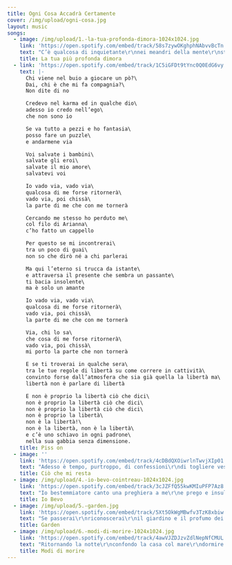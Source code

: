```yaml
---
title: Ogni Cosa Accadrà Certamente
cover: /img/upload/ogni-cosa.jpg
layout: music
songs:
  - image: /img/upload/1.-la-tua-profonda-dimora-1024x1024.jpg
    link: 'https://open.spotify.com/embed/track/58s7zywOKghphNAbvvBcTn'
    text: "C’è qualcosa di inquietante\r\nnei meandri della mente\r\nsta vagando tra la gente\r\nè uno stimolo attraente\r\n\r\nLe movenze di tortura\r\nlenta avanza vista impura\r\nviene avanti la figura\r\nvestita di pelle scura\r\n\r\nMi fattura la scrittura\r\ne mi cattura, s’impaura\r\nla mia fede mi abiura\r\n\r\nMa ciò che sento è ciò che voglio\r\nmi consola e m’innamora\r\nla tua profonda dimora\r\nche tortura\r\nche sciagura\r\nla tua profonda dimora\r\n\r\nIl suo umido accogliente\r\nè il rifugio di ogni gente\r\nla sua morsa travolgente\r\nla sua logica del niente\r\n\r\nCamminando nelle vie\r\no nelle stanze di un pensiero\r\nl’ho trovata già distesa sul velluto\r\n\r\nL’ho scovata, ripudiata\r\npoi scacciata e poi bramata\r\n\r\nMa ciò che tocco è ciò che voglio\r\nmi consola e m’innamora\r\nla tua profonda dimora\r\nche tortura\r\nche sciagura\r\nla tua profonda dimora\r\n\r\nC’è un equilibrio verso te\r\nche tende a mutare in bisogno animale\r\ne c’è un sentimento dentro me\r\nche tende a turbare il mio stato mentale\r\n\r\nMa ciò che tocco è ciò che voglio\r\nmi consola e mi innamora\r\nla tua profonda dimora\r\nche tortura\r\nche sciagura\r\nla tua profonda dimora\r\nche depura, addirittura\r\nla tua profonda dimora\r\nun ritorno alla Natura\r\n\r\nLa tua profonda\r\nla mia più profonda\r\nla unica e sola\r\nla mia più profonda dimora"
    title: La tua più profonda dimora
  - link: 'https://open.spotify.com/embed/track/1C5iGFDt9tYnc0Q0EdG6vy'
    text: |-
      Chi viene nel buio a giocare un pò?\
      Dai, chi è che mi fa compagnia?\
      Non dite di no

      Credevo nel karma ed in qualche dio\
      adesso io credo nell’ego\
      che non sono io

      Se va tutto a pezzi e ho fantasia\
      posso fare un puzzle\
      e andarmene via

      Voi salvate i bambini\
      salvate gli eroi\
      salvate il mio amore\
      salvatevi voi

      Io vado via, vado via\
      qualcosa di me forse ritornerà\
      vado via, poi chissà\
      la parte di me che con me tornerà

      Cercando me stesso ho perduto me\
      col filo di Arianna\
      c’ho fatto un cappello

      Per questo se mi incontrerai\
      tra un poco di guai\
      non so che dirò né a chi parlerai

      Ma qui l’eterno si trucca da istante\
      e attraversa il presente che sembra un passante\
      ti bacia insolente\
      ma è solo un amante

      Io vado via, vado via\
      qualcosa di me forse ritornerà\
      vado via, poi chissà\
      la parte di me che con me tornerà

      Via, chi lo sa\
      che cosa di me forse ritornerà\
      vado via, poi chissà\
      mi porto la parte che non tornerà

      E se ti troverai in qualche sera\
      tra le tue regole di libertà su come correre in cattività\
      convinto forse dall’atmosfera che sia già quella la libertà ma\
      libertà non è parlare di libertà

      E non è proprio la libertà ciò che dici\
      non è proprio la libertà ciò che dici\
      non è proprio la libertà ciò che dici\
      non è proprio la libertà\
      non è la libertà!\
      non è la libertà, non è la libertà\
      e c’è uno schiavo in ogni padrone\
      nella sua gabbia senza dimensione.
    title: Piss on
  - image: ''
    link: 'https://open.spotify.com/embed/track/4cDBdQXOiwrlnTwvjXIp01'
    text: "Adesso è tempo, purtroppo, di confessioni\r\ndi togliere vesti di scena e restare nudi\r\ncome coglioni\r\ncome cialtroni d’amore\r\n\r\nAdesso è tempo di dirti le mie miserie\r\nche sono da solo a parlarti, da solo e ti voglio\r\nti voglio che senti le mie botte più amare\r\ndi quando sto solo e non mi so curare\r\n\r\nE tutto ciò che voglio lo voglio per te\r\ne tutto ciò che cerco lo cerco per te\r\ncom’è possibile che eri con me\r\ne tutto ciò che avevo adesso dov’è?\r\ne tutto ciò che adesso mi resta per me\r\na volte è soltanto l’assenza di te\r\n\r\nPotresti, ti prego, ancora una volta\r\ntoccarmi i capelli e baciarmi gli occhi?\r\nti prego poi fammeli ancora una volta\r\nriaprirli dal bacio e scoprirti assorta\r\n\r\nTutto ciò che cerco lo cerco per te\r\ne tutto ciò che voglio lo voglio per te\r\ncom’è possibile che ancora non c’è\r\nun’altra che abbia preso i miei baci per te?\r\nun’altra che abbia preso tutto ciò che ho con me\r\nche a volte è soltanto l’assenza di te."
    title: Ciò che mi resta
  - image: /img/upload/4.-io-bevo-cointreau-1024x1024.jpg
    link: 'https://open.spotify.com/embed/track/3cJZFfQ55kwKMIuPFP7Az8'
    text: "Io bestemmiatore canto una preghiera a me\r\ne prego e insulto il mio Dio che sono io\r\ne come un Dio io non mi ascolto mai\r\n\r\nTra una misantropia e un amore universale muoio e vivo\r\ne bevo e inghiotto Cointreau come spurgante via orale\r\nper i pensieri che adesso vi scrivo\r\n\r\nE vieni tu e abbraccia la nostra poesia\r\ndel non perdere tempo in momenti senza gioia\r\nunisciti a cantare un coro contro l’afasia\r\nche squarcia la bocca in uno sbadiglio\r\ncol coltello della noia\r\n\r\nTu che hai una religione nel taschino della giacca\r\ne nel pranzo di famiglia reciti la filastrocca\r\nsbandierare l’ideale senza essere chi sei\r\nè come mettersi un cappello sulla testa che non hai\r\n\r\nE tu che citi un grande artista per fare il paraculo\r\nche se quello fosse vivo ti darebbe calci in culo\r\nio ti guardo oltre il fondo del bicchiere che sollevo\r\nè una lente per il mondo e io ti affogo mentre bevo\r\n\r\nIo no, io no, io bevo\r\nio no, io no, io bevo!\r\nio bevo Cointreau e non so come sto\r\nio bevo Cointreau e non so come sto\r\ndove sto? Con chi sto? A casa come ci andrò?\r\n\r\nNoi che col cinismo\r\ndisinfettiamo il vero amore dall’ipocrisia\r\ne preferiamo senza dubbio la bontà all’educazione\r\nla gentilezza alla vana cortesia\r\nE venite voi fedeli alla nostra omelia\r\nqui parliamo dei dannati e della periferia\r\nquelli senza sermone senza messa o messia\r\nche appartengono soltanto alla propria poesia\r\n\r\nTra i benpensanti e il non pensiero\r\nl’amore santo e il sesso nero\r\nle condizioni del perdono\r\ndel ‘chi soffre è quello buono’\r\nchi si droga in farmacia e la chiama medicina\r\nchi boicotta l’aspirina e poi tira cocaina\r\n\r\nVenditori che mi vendono un lavoro da venditore\r\nformatori che mi formano a loro forma\r\ncomplottisti integralisti, annuisti della televisione\r\nneofascisti per ignoranza, comunisti per approssimazione\r\nconformisti moralisti, alternativi qualunquisti\r\ne poi controalternativi con la verve da opinionisti\r\nesaltati ottimisti o disfattisti del futuro\r\noffritemi un Cointreau e andate a fare in culo\r\n\r\nIo no, io no, io bevo\r\nio no, io no, io bevo!\r\nio bevo Cointreau e non so come sto\r\nio bevo Cointreau e non so come sto\r\ndove sto? Con chi sto? A casa come ci andrò?\r\nCointreau."
    title: Io Bevo
  - image: /img/upload/5.-garden.jpg
    link: 'https://open.spotify.com/embed/track/5Xt5OkWgMBwfv3TzK8xbiw'
    text: "Se passerai\r\nriconoscerai\r\nil giardino e il profumo dei fiori?\r\n\r\nSe nel mattino\r\nti risveglierai\r\ndiversa da ieri\r\nmi ricorderai\r\n\r\nSe ricorderai il sogno\r\nritroverai le vie\r\nm’incontrerai disteso\r\na raccogliere follie\r\ni fiori e le follie\r\n\r\nE dimmi dov’è il posto\r\nil giardino senza dio\r\nio li sarò disposto per te\r\na dirti il nome mio\r\ne non chiamarti Addio"
    title: Garden
  - image: /img/upload/6.-modi-di-morire-1024x1024.jpg
    link: 'https://open.spotify.com/embed/track/4awVJZDJzvZdlNepNfCMUL'
    text: "Ritornando la notte\r\nconfondo la casa col mare\r\ndormire nel letto o affogare?\r\nSognare oppure morire?\r\nC’è una donna che dice ti amo\r\nsembra dirlo ma invece lo chiede\r\ndà carne di cuore alla brace\r\nin pasto a un amore feroce\r\n\r\nC’è un amante che corre per strada\r\nmentre il vento gli ruba la faccia\r\nsi immagina di avere un buco\r\nper farci passare il dolore\r\n\r\nDal mio volo mi fermo\r\nsbattendo in un sogno di marmo\r\nche è così bello da urlargli\r\n“tu, stupido, perché non parli?”\r\n\r\nE questo è un modo di morire\r\nquesto è un tuo modo di morire\r\ne questo è un modo di morire\r\nè un altro modo di morire\r\ne solo un modo di morire\r\n\r\nQuanti modi di vivere in realtà\r\nsono modi di morire?\r\n\r\nC’è un cane che morde la notte\r\ne un gatto che mi prende in giro\r\nle vene che sono autostrade\r\nbattute da piccoli eroi\r\n\r\nSe segui la rotta del sole\r\nimpara a saper tramontare\r\nla vita è una tenace morire\r\ne solo chi è morto non muore\r\n\r\nE questo è un modo di morire\r\nquesto è un tuo modo di morire\r\nè questo un modo di morire\r\nun altro modo di morire\r\nsoltanto un modo di morire\r\n\r\nQuanti modi di vivere in realtà\r\nsono modi di morire."
    title: Modi di morire
---
```



